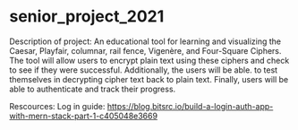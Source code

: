 # senior_project_2021

Description of project: An educational tool for learning and visualizing the Caesar, Playfair, columnar, rail fence, Vigenère, and Four-Square Ciphers. The tool will allow users to encrypt plain text using these ciphers and check to see if they were successful. Additionally, the users will be able.
to test themselves in decrypting cipher text back to plain text. Finally, users will be able to authenticate and track their progress.

Rescources: 
Log in guide: https://blog.bitsrc.io/build-a-login-auth-app-with-mern-stack-part-1-c405048e3669 